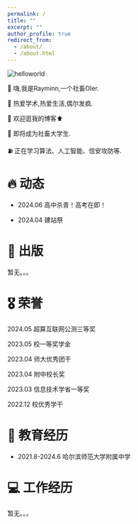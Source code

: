 ```yaml
---
permalink: /
title: ""
excerpt: ""
author_profile: true
redirect_from: 
  - /about/
  - /about.html
---
```


<!-- {% if site.google_scholar_stats_use_cdn %}
{% assign gsDataBaseUrl = "https://cdn.jsdelivr.net/gh/" | append: site.repository | append: "@" %}
{% else %}
{% assign gsDataBaseUrl = "https://raw.githubusercontent.com/" | append: site.repository | append: "/" %}
{% endif %}
{% assign url = gsDataBaseUrl | append: "google-scholar-stats/gs_data_shieldsio.json" %} -->

<span class='anchor' id='about-me'></span>

![![helloworld](https://raw.githubusercontent.com/Rayminn/img/main/helloworld.svg)](http://cdn.jsdelivr.net/gh/Rayminn/img/helloworld.svg)

👋 嗨,我是Rayminn,一个社畜OIer.

🎯 热爱学术,热爱生活,偶尔发疯.

🧐 欢迎逛我的博客⬆

🚩 即将成为社畜大学生.

⛽️ 正在学习算法、人工智能、信安攻防等.


<span class='anchor' id='dong-tai'></span>

# 🔥 动态

- 2024.06 高中杀青！高考在即！

- 2024.04 建站祭

<span class='anchor' id='chu-ban'></span>

# 📝 出版

暂无。。。

<span class='anchor' id='rong-yu'></span>

# 🎖 荣誉

2024.05 超算互联网公测三等奖

2023.05 校一等奖学金

2023.04 师大优秀团干

2023.04 附中校长奖

2023.03 信息技术学省一等奖

2022.12 校优秀学干

<span class='anchor' id='jiao-yu'></span>

# 📖 教育经历

- 2021.8-2024.6 哈尔滨师范大学附属中学

<span class='anchor' id='gong-zuo'></span>

# 💻 工作经历

暂无。。。

